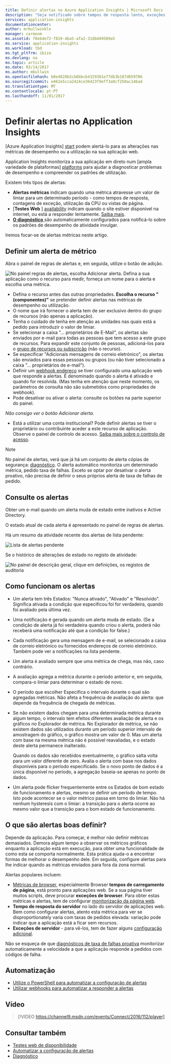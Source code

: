 ```yaml
---
title: Definir alertas no Azure Application Insights | Microsoft Docs
description: "Seja notificado sobre tempos de resposta lento, exceções e outros desempenho ou alterações de utilização na sua aplicação web."
services: application-insights
documentationcenter: 
author: mrbullwinkle
manager: carmonm
ms.assetid: f8ebde72-f819-4ba5-afa2-31dbd49509a5
ms.service: application-insights
ms.workload: tbd
ms.tgt_pltfrm: ibiza
ms.devlang: na
ms.topic: article
ms.date: 03/14/2017
ms.author: mbullwin
ms.openlocfilehash: b0e4828b2cb6bbcb4329381e77db3b187d659706
ms.sourcegitcommit: e462e5cca2424ce36423f9eff3a0cf250ac146ad
ms.translationtype: MT
ms.contentlocale: pt-PT
ms.lasthandoff: 11/01/2017
---
```

# <a name="set-alerts-in-application-insights"></a>Definir alertas no Application Insights
[Azure Application Insights] [ start] podem alertá-lo para as alterações nas métricas de desempenho ou a utilização na sua aplicação web. 

Application Insights monitoriza a sua aplicação em direto num [ampla variedade de plataformas] [ platforms] para ajudar a diagnosticar problemas de desempenho e compreender os padrões de utilização.

Existem três tipos de alertas:

* **Alertas métricas** indicam quando uma métrica atravesse um valor de limiar para um determinado período - como tempos de resposta, contagens de exceção, utilização da CPU ou vistas de página. 
* [**Testes Web** ] [ availability] indicam quando o site estiver disponível na internet, ou está a responder lentamente. [Saiba mais][availability].
* [**O diagnóstico** ](app-insights-proactive-diagnostics.md) são automaticamente configurados para notificá-lo sobre os padrões de desempenho de atividade invulgar.

Iremos focar-se de alertas métricas neste artigo.

## <a name="set-a-metric-alert"></a>Definir um alerta de métrico
Abra o painel de regras de alertas e, em seguida, utilize o botão de adição. 

![No painel regras de alertas, escolha Adicionar alerta. Defina a sua aplicação como o recurso para medir, forneça um nome para o alerta e escolha uma métrica.](./media/app-insights-alerts/01-set-metric.png)

* Defina o recurso antes das outras propriedades. **Escolha o recurso "(componentes)"** se pretender definir alertas nas métricas de desempenho ou utilização.
* O nome que irá fornecer o alerta tem de ser exclusivo dentro do grupo de recursos (não apenas a aplicação).
* Tenha o cuidado de tenha em atenção as unidades nas quais está a pedido para introduzir o valor de limiar.
* Se selecionar a caixa "… proprietários de E-Mail", os alertas são enviados por e-mail para todas as pessoas que tem acesso a este grupo de recursos. Para expandir este conjunto de pessoas, adicioná-los para o [grupo de recursos ou subscrição](app-insights-resources-roles-access-control.md) (não o recurso).
* Se especificar "Adicionais mensagens de correio eletrónico", os alertas são enviados para essas pessoas ou grupos (ou não tiver selecionado a caixa "… proprietários de e-mail"). 
* Definir um [webhook endereço](../monitoring-and-diagnostics/insights-webhooks-alerts.md) se tiver configurado uma aplicação web que responde a alertas. É denominado quando o alerta é ativado e quando for resolvida. (Mas tenha em atenção que neste momento, os parâmetros de consulta não são submetidos como propriedades de webhook).
* Pode desativar ou ativar o alerta: consulte os botões na parte superior do painel.

*Não consigo ver o botão Adicionar alerta.* 

* Está a utilizar uma conta institucional? Pode definir alertas se tiver o proprietário ou contribuinte aceder a este recurso de aplicação. Observe o painel de controlo de acesso. [Saiba mais sobre o controlo de acesso][roles].

> [!NOTE]
> No painel de alertas, verá que já há um conjunto de alerta cópias de segurança: [diagnóstico](app-insights-proactive-failure-diagnostics.md). O alerta automático monitoriza um determinado métrica, pedido taxa de falhas. Exceto se optar por desativar o alerta proativo, não precisa de definir o seus próprios alerta de taxa de falhas de pedido. 
> 
> 

## <a name="see-your-alerts"></a>Consulte os alertas
Obter um e-mail quando um alerta muda de estado entre inativos e Active Directory. 

O estado atual de cada alerta é apresentado no painel de regras de alertas.

Há um resumo da atividade recente dos alertas de lista pendente:

![Lista de alertas pendente](./media/app-insights-alerts/010-alert-drop.png)

Se o histórico de alterações de estado no registo de atividade:

![No painel de descrição geral, clique em definições, os registos de auditoria](./media/app-insights-alerts/09-alerts.png)

## <a name="how-alerts-work"></a>Como funcionam os alertas
* Um alerta tem três Estados: "Nunca ativado", "Ativado" e "Resolvido". Significa ativada a condição que especificou foi for verdadeira, quando foi avaliado pela última vez.
* Uma notificação é gerada quando um alerta muda de estado. (Se a condição de alerta já foi verdadeira quando criou o alerta, poderá não receberá uma notificação até que a condição for false.)
* Cada notificação gera uma mensagem de e-mail, se selecionado a caixa de correio eletrónico ou fornecidos endereços de correio eletrónico. Também pode ver a notificações na lista pendente.
* Um alerta é avaliado sempre que uma métrica de chega, mas não, caso contrário.
* A avaliação agrega a métrica durante o período anterior e, em seguida, compara-o limiar para determinar o estado de novo.
* O período que escolher Especifica o intervalo durante o qual são agregadas métricas. Não afeta a frequência de avaliação do alerta: que depende da frequência de chegada de métricas.
* Se não existem dados chegam para uma determinada métrica durante algum tempo, o intervalo tem efeitos diferentes avaliação de alerta e os gráficos no Explorador de métrica. No Explorador de métrica, se não existem dados são utilizados durante um período superior intervalo de amostragem do gráfico, o gráfico mostra um valor de 0. Mas um alerta com base na mesma métrica não é possível reavaliadas, e o estado deste alerta permanece inalterado. 
  
    Quando os dados são recebidos eventualmente, o gráfico salta volta para um valor diferente de zero. Avalia o alerta com base nos dados disponíveis para o período especificado. Se o novo ponto de dados é a única disponível no período, a agregação baseia-se apenas no ponto de dados.
* Um alerta pode flicker frequentemente entre os Estados de bom estado de funcionamento e alertas, mesmo se definir um período de tempo. Isto pode acontecer se o valor métrico passa em torno do limiar. Não há nenhum hysteresis com o limiar: a transição para o alerta ocorre ao mesmo valor que a transição para o bom estado de funcionamento.

## <a name="what-are-good-alerts-to-set"></a>O que são alertas boas definir?
Depende da aplicação. Para começar, é melhor não definir métricas demasiados. Demora algum tempo a observar os métricos gráficos enquanto a aplicação está em execução, para obter uma funcionalidade de como esta se comporta normalmente. Esta prática ajuda-o a encontrar formas de melhorar o desempenho dele. Em seguida, configure alertas para lhe indicar quando as métricas enviados para fora da zona normal. 

Alertas populares incluem:

* [Métricas de browser][client], especialmente Browser **tempos de carregamento de página**, está pronto para aplicações web. Se a sua página tiver muitos scripts, deve procurar **exceções de browser**. Para obter estas métricas e alertas, tem de configurar [monitorização da página web][client].
* **Tempo de resposta do servidor** no lado do servidor de aplicações web. Bem como configurar alertas, atento esta métrica para ver se disproportionately varia com taxas de pedidos elevada: variação pode indicar que a aplicação está a ficar sem recursos. 
* **Exceções de servidor** - para vê-los, tem de fazer alguns [configuração adicional](app-insights-asp-net-exceptions.md).

Não se esqueça de que [diagnósticos de taxa de falhas proativa](app-insights-proactive-failure-diagnostics.md) monitorizar automaticamente a velocidade a que a aplicação responde a pedidos com códigos de falha. 

## <a name="automation"></a>Automatização
* [Utilize o PowerShell para automatizar a configuração de alertas](app-insights-powershell-alerts.md)
* [Utilizar webhooks para automatizar a responder a alertas](../monitoring-and-diagnostics/insights-webhooks-alerts.md)

## <a name="video"></a>Vídeo

> [!VIDEO https://channel9.msdn.com/events/Connect/2016/112/player]

## <a name="see-also"></a>Consultar também
* [Testes web de disponibilidade](app-insights-monitor-web-app-availability.md)
* [Automatizar a configuração de alertas](app-insights-powershell-alerts.md)
* [Diagnóstico](app-insights-proactive-diagnostics.md) 

<!--Link references-->

[availability]: app-insights-monitor-web-app-availability.md
[client]: app-insights-javascript.md
[platforms]: app-insights-platforms.md
[roles]: app-insights-resources-roles-access-control.md
[start]: app-insights-overview.md

